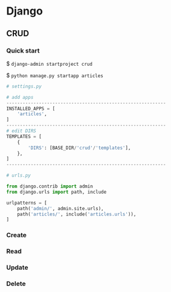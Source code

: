 # Django

## CRUD

### Quick start

$ `django-admin startproject crud`

$ `python manage.py startapp articles`

```python
# settings.py

# add apps
-----------------------------------------------------------
INSTALLED_APPS = [
    'articles',
]
-----------------------------------------------------------
# edit DIRS
TEMPLATES = [
    {
        'DIRS': [BASE_DIR/'crud'/'templates'],
    },
]
-----------------------------------------------------------
```

```python
# urls.py

from django.contrib import admin
from django.urls import path, include

urlpatterns = [
    path('admin/', admin.site.urls),
    path('articles/', include('articles.urls')),
]
```



### Create

### Read

### Update

### Delete

